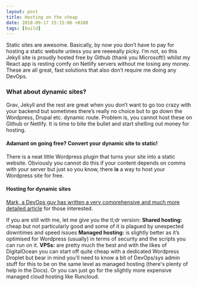 ```yaml
---
layout: post
title: Hosting on the cheap
date: 2018-09-17 15:15:06 +0100
tags: [build]
---
```


Static sites are awesome. Basically, by now you don’t have to pay for hosting a static website unless you are reeeeally picky. I’m not, so this Jekyll site is proudly hosted free by Github (thank you Microsoft!) whilst my React app is resting comfy on Netlify servers without me losing any money. These are all great, fast solutions that also don’t require me doing any DevOps.

### What about dynamic sites?

Grav, Jekyll and the rest are great when you don’t want to go too crazy with your backend but sometimes there’s really no choice but to go down the Wordpress, Drupal etc. dynamic route. Problem is, you cannot host these on Github or Netlify. It is time to bite the bullet and start shelling out money for hosting.

#### Adamant on going free? Convert your dynamic site to static!

There is a neat little Wordpress plugin that turns your site into a static website. Obviously you cannot do this if your content depends on comms with your server but just so you know, there **is** a way to host your Wordpress site for free.

#### Hosting for dynamic sites

[Mark, a DevOps guy has written a very comprehensive and much more detailed article](https://www.smashingmagazine.com/2014/09/the-ultimate-guide-to-choosing-a-wordpress-host/) for those interested.

If you are still with me, let me give you the tl;dr version:
**Shared hosting:** cheap but not particularly good and some of it is plagued by unexpected downtimes and speed issues
**Managed hosting:** is slightly better as it’s optimised for Wordpress (usually) in terms of security and the scripts you can run on it.
**VPSs:** are pretty much the best and with the likes of DigitalOcean you can start off quite cheap with a dedicated Wordpress Droplet but bear in mind you’ll need to know a bit of DevOps/sys admin stuff for this to be on the same level as managed hosting (there's plenty of help in the Docs). Or you can just go for the slightly more expensive managed cloud hosting like Runcloud.
